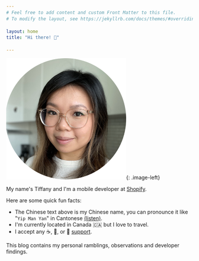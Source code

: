 ```yaml
---
# Feel free to add content and custom Front Matter to this file.
# To modify the layout, see https://jekyllrb.com/docs/themes/#overriding-theme-defaults

layout: home
title: "Hi there! 👋"

---
```


<style type="text/css">
    .image-left {
      display: block;
      margin-left: auto;
      margin-right: auto;
      padding-right: 5%;
      width: 30%;
      height: 30%;
      float: right;
    }
</style>

![Avatar](/assets/images/avatar.png){: .image-left}

My name's Tiffany and I'm a mobile developer at [Shopify](https://www.shopify.com/).

Here are some quick fun facts:

* The Chinese text above is my Chinese name, you can pronounce it like "`Yip Man Yan`" in Cantonese [(listen)](https://www.bing.com/translator?ref=TThis&&text=&from=yue&to=en).
* I'm currently located in Canada 🇨🇦 but I love to travel.
* I accept any ☕, 🍵, or 🍣 [support](https://www.buymeacoffee.com/tiffanyip).

This blog contains my personal ramblings, observations and developer findings.
